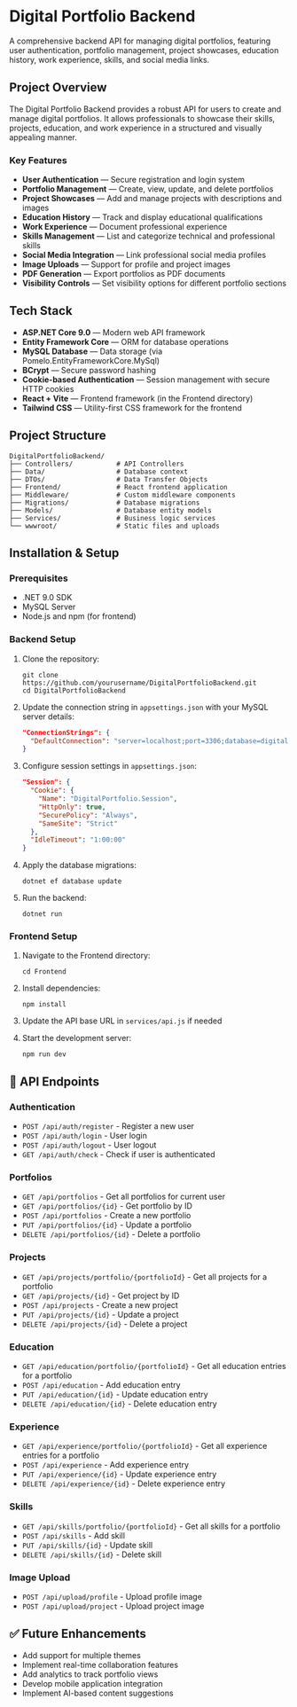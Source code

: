 # Digital Portfolio Backend

A comprehensive backend API for managing digital portfolios, featuring user authentication, portfolio management, project showcases, education history, work experience, skills, and social media links.

##  Project Overview

The Digital Portfolio Backend provides a robust API for users to create and manage digital portfolios. It allows professionals to showcase their skills, projects, education, and work experience in a structured and visually appealing manner.

### Key Features

- **User Authentication** — Secure registration and login system
- **Portfolio Management** — Create, view, update, and delete portfolios
- **Project Showcases** — Add and manage projects with descriptions and images
- **Education History** — Track and display educational qualifications
- **Work Experience** — Document professional experience
- **Skills Management** — List and categorize technical and professional skills
- **Social Media Integration** — Link professional social media profiles
- **Image Uploads** — Support for profile and project images
- **PDF Generation** — Export portfolios as PDF documents
- **Visibility Controls** — Set visibility options for different portfolio sections

##  Tech Stack

- **ASP.NET Core 9.0** — Modern web API framework
- **Entity Framework Core** — ORM for database operations
- **MySQL Database** — Data storage (via Pomelo.EntityFrameworkCore.MySql)
- **BCrypt** — Secure password hashing
- **Cookie-based Authentication** — Session management with secure HTTP cookies
- **React + Vite** — Frontend framework (in the Frontend directory)
- **Tailwind CSS** — Utility-first CSS framework for the frontend

##  Project Structure

```
DigitalPortfolioBackend/
├── Controllers/           # API Controllers
├── Data/                  # Database context
├── DTOs/                  # Data Transfer Objects
├── Frontend/              # React frontend application
├── Middleware/            # Custom middleware components
├── Migrations/            # Database migrations
├── Models/                # Database entity models
├── Services/              # Business logic services
└── wwwroot/               # Static files and uploads
```

##  Installation & Setup

### Prerequisites

- .NET 9.0 SDK
- MySQL Server
- Node.js and npm (for frontend)

### Backend Setup

1. Clone the repository:
   ```
   git clone https://github.com/yourusername/DigitalPortfolioBackend.git
   cd DigitalPortfolioBackend
   ```

2. Update the connection string in `appsettings.json` with your MySQL server details:
   ```json
   "ConnectionStrings": {
     "DefaultConnection": "server=localhost;port=3306;database=digitalportfolio;user=youruser;password=yourpassword"
   }
   ```

3. Configure session settings in `appsettings.json`:
   ```json
   "Session": {
     "Cookie": {
       "Name": "DigitalPortfolio.Session",
       "HttpOnly": true,
       "SecurePolicy": "Always",
       "SameSite": "Strict"
     },
     "IdleTimeout": "1:00:00"
   }
   ```

4. Apply the database migrations:
   ```
   dotnet ef database update
   ```

5. Run the backend:
   ```
   dotnet run
   ```

### Frontend Setup

1. Navigate to the Frontend directory:
   ```
   cd Frontend
   ```

2. Install dependencies:
   ```
   npm install
   ```

3. Update the API base URL in `services/api.js` if needed

4. Start the development server:
   ```
   npm run dev
   ```

## 🔄 API Endpoints

### Authentication
- `POST /api/auth/register` - Register a new user
- `POST /api/auth/login` - User login
- `POST /api/auth/logout` - User logout
- `GET /api/auth/check` - Check if user is authenticated

### Portfolios
- `GET /api/portfolios` - Get all portfolios for current user
- `GET /api/portfolios/{id}` - Get portfolio by ID
- `POST /api/portfolios` - Create a new portfolio
- `PUT /api/portfolios/{id}` - Update a portfolio
- `DELETE /api/portfolios/{id}` - Delete a portfolio

### Projects
- `GET /api/projects/portfolio/{portfolioId}` - Get all projects for a portfolio
- `GET /api/projects/{id}` - Get project by ID
- `POST /api/projects` - Create a new project
- `PUT /api/projects/{id}` - Update a project
- `DELETE /api/projects/{id}` - Delete a project

### Education
- `GET /api/education/portfolio/{portfolioId}` - Get all education entries for a portfolio
- `POST /api/education` - Add education entry
- `PUT /api/education/{id}` - Update education entry
- `DELETE /api/education/{id}` - Delete education entry

### Experience
- `GET /api/experience/portfolio/{portfolioId}` - Get all experience entries for a portfolio
- `POST /api/experience` - Add experience entry
- `PUT /api/experience/{id}` - Update experience entry
- `DELETE /api/experience/{id}` - Delete experience entry

### Skills
- `GET /api/skills/portfolio/{portfolioId}` - Get all skills for a portfolio
- `POST /api/skills` - Add skill
- `PUT /api/skills/{id}` - Update skill
- `DELETE /api/skills/{id}` - Delete skill

### Image Upload
- `POST /api/upload/profile` - Upload profile image
- `POST /api/upload/project` - Upload project image

## ✅ Future Enhancements

- Add support for multiple themes
- Implement real-time collaboration features
- Add analytics to track portfolio views
- Develop mobile application integration
- Implement AI-based content suggestions
